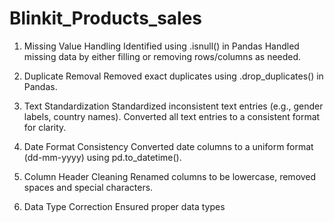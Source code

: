 # Blinkit_Products_sales
 1. Missing Value Handling
Identified using .isnull() in Pandas
Handled missing data by either filling or removing rows/columns as needed.

2. Duplicate Removal
Removed exact duplicates using .drop_duplicates() in Pandas.

3. Text Standardization
Standardized inconsistent text entries (e.g., gender labels, country names).
Converted all text entries to a consistent format for clarity.

4. Date Format Consistency
Converted date columns to a uniform format (dd-mm-yyyy) using pd.to_datetime().

5. Column Header Cleaning
Renamed columns to be lowercase, removed spaces and special characters.

6. Data Type Correction
Ensured proper data types
